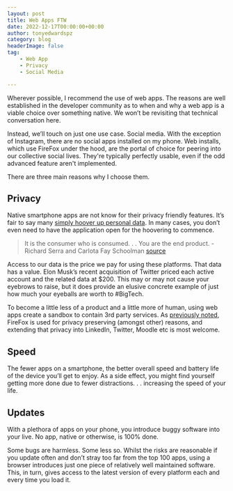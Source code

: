 ```yaml
---
layout: post
title: Web Apps FTW
date: 2022-12-17T00:00:00+00:00
author: tonyedwardspz
category: blog
headerImage: false
tag: 
    - Web App
    - Privacy
    - Social Media

---
```


Wherever possible, I recommend the use of web apps. The reasons are well established in the developer community as to when and why a web app is a viable choice over something native. We won’t be revisiting that technical conversation here.

Instead, we’ll touch on just one use case. Social media. With the exception of Instagram, there are no social apps installed on my phone. Web installs, which use FireFox under the hood, are the portal of choice for peering into our collective social lives. They're typically perfectly usable, even if the odd advanced feature aren't implemented.

There are three main reasons why I choose them.

## Privacy

Native smartphone apps are not know for their privacy friendly features. It’s fair to say many [simply hoover up personal data](https://www.wired.co.uk/article/tiktok-data-privacy). In many cases, you don’t even need to have the application open for the hoovering to commence.

> It is the consumer who is consumed. . . You are the end product. - Richard Serra and Carlota Fay Schoolman [source](https://quoteinvestigator.com/2017/07/16/product/)

Access to our data is the price we pay for using these platforms. That data has a value. Elon Musk’s recent acquisition of Twitter priced each active account and the related data at $200. This may or may not cause your eyebrows to raise, but it does provide an elusive concrete example of just how much your eyeballs are worth to #BigTech.

To become a little less of a product and a little more of human, using web apps create a sandbox to contain 3rd party services. As [previously noted](https://tonyedwardspz.co.uk/blog/switching-to-firefox/), FireFox is used for privacy preserving (amongst other) reasons, and extending that privacy into LinkedIn, Twitter, Moodle etc is most welcome.

## Speed

The fewer apps on a smartphone, the better overall speed and battery life of the device you’ll get to enjoy. As a side effect, you might find yourself getting more done due to fewer distractions. . . increasing the speed of your life.

## Updates

With a plethora of apps on your phone, you introduce buggy software into your live. No app, native or otherwise, is 100% done. 

Some bugs are harmless. Some less so. Whilst the risks are reasonable if you update often and don’t stray too far from the top 100 apps, using a browser introduces just one piece of relatively well maintained software. This, in turn, gives access to the latest version of every platform each and every time you load it.
